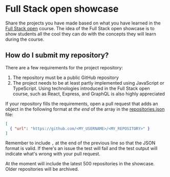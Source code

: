 # Full Stack open showcase

Share the projects you have made based on what you have learned in the [Full Stack open](https://fullstackopen.com/) course. The idea of the Full Stack open showcase is to show students all the cool they can do with the concepts they will learn during the course.

## How do I submit my repository?

There are a few requirements for the project repository:

1. The repository must be a public GitHub repository
2. The project needs to be at least partly implemented using JavaScript or TypeScript. Using technologies introduced in the Full Stack open course, such as React, Express, and GraphQL is also highly appreciated 

If your repository fills the requirements, open a pull request that adds an object in the following format at _the end_ of the array in the [repositories.json](https://github.com/Kaltsoon/fullstackopen-showcase/edit/master/data/repositories.json) file:

```json
[
  { "url": "https://github.com/<MY_USERNAME>/<MY_REPOSITORY>" }
]
```

Remember to include `,` at the end of the previous line so that the JSON format is valid. If there's an issue the test will fail and the test output will indicate what's wrong with your pull request.

At the moment will include the latest 500 repositories in the showcase. Older repositories will be archived.